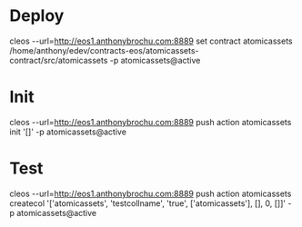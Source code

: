 # Deploy

cleos --url=http://eos1.anthonybrochu.com:8889 set contract atomicassets /home/anthony/edev/contracts-eos/atomicassets-contract/src/atomicassets -p atomicassets@active

# Init

cleos --url=http://eos1.anthonybrochu.com:8889 push action atomicassets init '[]' -p atomicassets@active

# Test

cleos --url=http://eos1.anthonybrochu.com:8889 push action atomicassets createcol '['atomicassets', 'testcollname', 'true', ['atomicassets'], [], 0, []]' -p atomicassets@active

